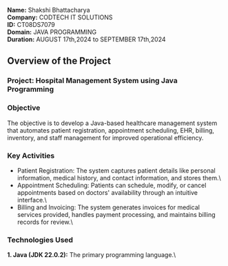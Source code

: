 **Name:** Shakshi Bhattacharya\
**Company:** CODTECH IT SOLUTIONS\
**ID:** CT08DS7079\
**Domain:** JAVA PROGRAMMING\
**Duration:** AUGUST 17th,2024 to SEPTEMBER 17th,2024

## Overview of the Project

### Project: Hospital Management System using Java Programming

### Objective
The objective is to develop a Java-based healthcare management system that automates patient registration, appointment scheduling, EHR, billing, inventory, and staff management for improved operational efficiency.

### Key Activities
* Patient Registration: The system captures patient details like personal information, medical history, and contact information, and stores them.\
* Appointment Scheduling: Patients can schedule, modify, or cancel appointments based on doctors' availability through an intuitive interface.\
*  Billing and Invoicing: The system generates invoices for medical services provided, handles payment processing, and maintains billing records for review.\

### Technologies Used
**1. Java (JDK 22.0.2):** The primary programming language.\

